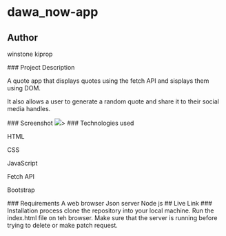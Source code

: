 # dawa_now-app
## Author
<p> winstone kiprop</p>
### Project Description
<p>A quote app that displays quotes using the fetch API and sisplays them using DOM. </p>
<p>It also allows a user to generate a random quote and share it to their social media handles. </p>
<p>
### Screenshot
<img src ="/assets/Screenshot from 2022-06-24 09-53-00.png">>
### Technologies used
<p>HTML</p>
<p>CSS</p>
<p>JavaScript</p>
<p>Fetch API</p>
<p>Bootstrap</p>
### Requirements
A web browser
Json server
Node js
## Live Link
### Installation process
clone the repository into your local machine.
Run the index.html file on teh browser.
Make sure that the server is running before trying to delete or make patch request.
